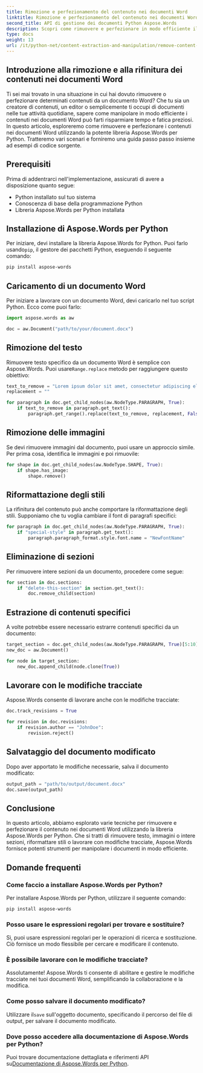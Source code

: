 ```yaml
---
title: Rimozione e perfezionamento del contenuto nei documenti Word
linktitle: Rimozione e perfezionamento del contenuto nei documenti Word
second_title: API di gestione dei documenti Python Aspose.Words
description: Scopri come rimuovere e perfezionare in modo efficiente il contenuto nei documenti Word usando Aspose.Words per Python. Guida passo passo con esempi di codice sorgente.
type: docs
weight: 13
url: /it/python-net/content-extraction-and-manipulation/remove-content-documents/
---
```


## Introduzione alla rimozione e alla rifinitura dei contenuti nei documenti Word

Ti sei mai trovato in una situazione in cui hai dovuto rimuovere o perfezionare determinati contenuti da un documento Word? Che tu sia un creatore di contenuti, un editor o semplicemente ti occupi di documenti nelle tue attività quotidiane, sapere come manipolare in modo efficiente i contenuti nei documenti Word può farti risparmiare tempo e fatica preziosi. In questo articolo, esploreremo come rimuovere e perfezionare i contenuti nei documenti Word utilizzando la potente libreria Aspose.Words per Python. Tratteremo vari scenari e forniremo una guida passo passo insieme ad esempi di codice sorgente.

## Prerequisiti

Prima di addentrarci nell'implementazione, assicurati di avere a disposizione quanto segue:

- Python installato sul tuo sistema
- Conoscenza di base della programmazione Python
- Libreria Aspose.Words per Python installata

## Installazione di Aspose.Words per Python

 Per iniziare, devi installare la libreria Aspose.Words for Python. Puoi farlo usando`pip`, il gestore dei pacchetti Python, eseguendo il seguente comando:

```bash
pip install aspose-words
```

## Caricamento di un documento Word

Per iniziare a lavorare con un documento Word, devi caricarlo nel tuo script Python. Ecco come puoi farlo:

```python
import aspose.words as aw

doc = aw.Document("path/to/your/document.docx")
```

## Rimozione del testo

 Rimuovere testo specifico da un documento Word è semplice con Aspose.Words. Puoi usare`Range.replace` metodo per raggiungere questo obiettivo:

```python
text_to_remove = "Lorem ipsum dolor sit amet, consectetur adipiscing elit."
replacement = ""

for paragraph in doc.get_child_nodes(aw.NodeType.PARAGRAPH, True):
    if text_to_remove in paragraph.get_text():
        paragraph.get_range().replace(text_to_remove, replacement, False, False)
```

## Rimozione delle immagini

Se devi rimuovere immagini dal documento, puoi usare un approccio simile. Per prima cosa, identifica le immagini e poi rimuovile:

```python
for shape in doc.get_child_nodes(aw.NodeType.SHAPE, True):
    if shape.has_image:
        shape.remove()
```

## Riformattazione degli stili

La rifinitura del contenuto può anche comportare la riformattazione degli stili. Supponiamo che tu voglia cambiare il font di paragrafi specifici:

```python
for paragraph in doc.get_child_nodes(aw.NodeType.PARAGRAPH, True):
    if "special-style" in paragraph.get_text():
        paragraph.paragraph_format.style.font.name = "NewFontName"
```

## Eliminazione di sezioni

Per rimuovere intere sezioni da un documento, procedere come segue:

```python
for section in doc.sections:
    if "delete-this-section" in section.get_text():
        doc.remove_child(section)
```

## Estrazione di contenuti specifici

A volte potrebbe essere necessario estrarre contenuti specifici da un documento:

```python
target_section = doc.get_child_nodes(aw.NodeType.PARAGRAPH, True)[5:10]
new_doc = aw.Document()

for node in target_section:
    new_doc.append_child(node.clone(True))
```

## Lavorare con le modifiche tracciate

Aspose.Words consente di lavorare anche con le modifiche tracciate:

```python
doc.track_revisions = True

for revision in doc.revisions:
    if revision.author == "JohnDoe":
        revision.reject()
```

## Salvataggio del documento modificato

Dopo aver apportato le modifiche necessarie, salva il documento modificato:

```python
output_path = "path/to/output/document.docx"
doc.save(output_path)
```

## Conclusione

In questo articolo, abbiamo esplorato varie tecniche per rimuovere e perfezionare il contenuto nei documenti Word utilizzando la libreria Aspose.Words per Python. Che si tratti di rimuovere testo, immagini o intere sezioni, riformattare stili o lavorare con modifiche tracciate, Aspose.Words fornisce potenti strumenti per manipolare i documenti in modo efficiente.

## Domande frequenti

### Come faccio a installare Aspose.Words per Python?

Per installare Aspose.Words per Python, utilizzare il seguente comando:
```bash
pip install aspose-words
```

### Posso usare le espressioni regolari per trovare e sostituire?

Sì, puoi usare espressioni regolari per le operazioni di ricerca e sostituzione. Ciò fornisce un modo flessibile per cercare e modificare il contenuto.

### È possibile lavorare con le modifiche tracciate?

Assolutamente! Aspose.Words ti consente di abilitare e gestire le modifiche tracciate nei tuoi documenti Word, semplificando la collaborazione e la modifica.

### Come posso salvare il documento modificato?

 Utilizzare il`save` sull'oggetto documento, specificando il percorso del file di output, per salvare il documento modificato.

### Dove posso accedere alla documentazione di Aspose.Words per Python?

 Puoi trovare documentazione dettagliata e riferimenti API su[Documentazione di Aspose.Words per Python](https://reference.aspose.com/words/python-net/).